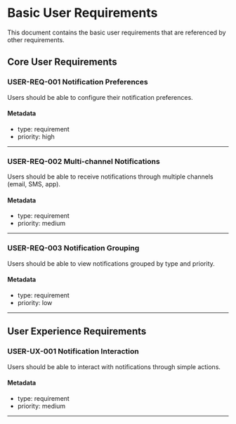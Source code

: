 # Basic User Requirements

This document contains the basic user requirements that are referenced by other requirements.

## Core User Requirements

### USER-REQ-001 Notification Preferences

Users should be able to configure their notification preferences.

#### Metadata
  * type: requirement
  * priority: high

---

### USER-REQ-002 Multi-channel Notifications

Users should be able to receive notifications through multiple channels (email, SMS, app).

#### Metadata
  * type: requirement
  * priority: medium

---

### USER-REQ-003 Notification Grouping

Users should be able to view notifications grouped by type and priority.

#### Metadata
  * type: requirement
  * priority: low

---

## User Experience Requirements

### USER-UX-001 Notification Interaction

Users should be able to interact with notifications through simple actions.

#### Metadata
  * type: requirement
  * priority: medium

---
